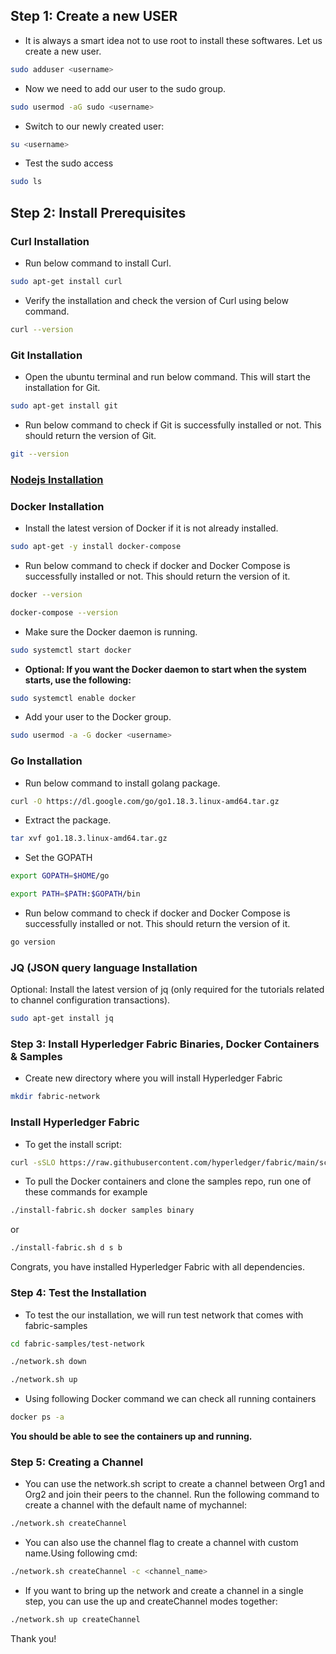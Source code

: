 ## Step 1: Create a new USER
- It is always a smart idea not to use root to install these softwares. Let us create a new user.
```sh
sudo adduser <username>
```
- Now we need to add our user to the sudo group.
```sh
sudo usermod -aG sudo <username>
```
- Switch to our newly created user:
```sh
su <username>
```
- Test the sudo access
```sh
sudo ls
```
## Step 2: Install Prerequisites
### Curl Installation
- Run below command to install Curl.
```sh
sudo apt-get install curl
```  
- Verify the installation and check the version of Curl using below command.
```sh 
curl --version
```

### Git Installation
- Open the ubuntu terminal and run below command. This will start the installation for Git.
```sh	 
sudo apt-get install git
```	 
- Run below command to check if Git is successfully installed or not. This should return the version of Git.
```sh	 
git --version
```

### [Nodejs Installation](https://github.com/16ratneshkumar/1_Year/blob/main/2_Semester/Computer%20Science/Blockchain/how%20to%20install%20node%20js.md)
### Docker Installation
- Install the latest version of Docker if it is not already installed.
```sh
sudo apt-get -y install docker-compose
```
-  Run below command to check if docker and Docker Compose is successfully installed or not. This should return the version of it.
```sh
docker --version
```
```sh
docker-compose --version
```
- Make sure the Docker daemon is running.
```sh
sudo systemctl start docker
```

- **Optional: If you want the Docker daemon to start when the system starts, use the following:**
```sh
sudo systemctl enable docker
```

- Add your user to the Docker group.
```sh
sudo usermod -a -G docker <username>
```
### Go Installation
- Run below command to install golang package.
```sh
curl -O https://dl.google.com/go/go1.18.3.linux-amd64.tar.gz
```
- Extract the package.
```sh
tar xvf go1.18.3.linux-amd64.tar.gz
```
- Set the GOPATH
```sh
export GOPATH=$HOME/go
```
```sh
export PATH=$PATH:$GOPATH/bin
```
-  Run below command to check if docker and Docker Compose is successfully installed or not. This should return the version of it.
```sh
go version
```
### JQ (JSON query language Installation
Optional: Install the latest version of jq (only required for the tutorials related to channel configuration transactions).
```sh
sudo apt-get install jq
```

### Step 3: Install Hyperledger Fabric Binaries, Docker Containers & Samples
- Create new directory where you will install Hyperledger Fabric
```sh
mkdir fabric-network
```

### Install Hyperledger Fabric
- To get the install script:
```sh
curl -sSLO https://raw.githubusercontent.com/hyperledger/fabric/main/scripts/install-fabric.sh && chmod +x install-fabric.sh
```
- To pull the Docker containers and clone the samples repo, run one of these commands for example
```sh
./install-fabric.sh docker samples binary
```
or
```sh
./install-fabric.sh d s b
```

Congrats, you have installed Hyperledger Fabric with all dependencies.

### Step 4: Test the Installation
- To test the our installation, we will run test network that comes with fabric-samples

```sh
cd fabric-samples/test-network
```
```sh
./network.sh down 
```
```sh
./network.sh up 
```

- Using following Docker command we can check all running containers
```sh
docker ps -a
```
**You should be able to see the containers up and running.**
### Step 5: Creating a Channel
- You can use the network.sh script to create a channel between Org1 and Org2 and join their peers to the channel. Run the following command to create a channel with the default name of mychannel:
```sh
./network.sh createChannel
```
- You can also use the channel flag to create a channel with custom name.Using following cmd:
```sh
./network.sh createChannel -c <channel_name>
```
- If you want to bring up the network and create a channel in a single step, you can use the up and createChannel modes together:
```sh
./network.sh up createChannel
```


Thank you!